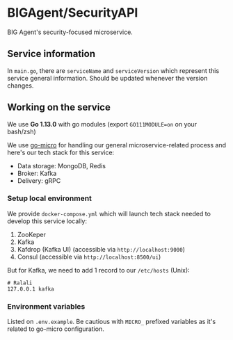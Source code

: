 # BIGAgent/SecurityAPI

BIG Agent's security-focused microservice.

## Service information

In `main.go`, there are `serviceName` and `serviceVersion` which represent this service general information. Should be updated whenever the version changes.

## Working on the service

We use **Go 1.13.0** with go modules (export `GO111MODULE=on` on your bash/zsh)

We use [go-micro](https://github.com/micro/go-plugins) for handling our general microservice-related process and here's our tech stack for this service:

- Data storage: MongoDB, Redis
- Broker: Kafka
- Delivery: gRPC

### Setup local environment

We provide `docker-compose.yml` which will launch tech stack needed to develop this service locally:

1. ZooKeper
2. Kafka
3. Kafdrop (Kafka UI) (accessible via `http://localhost:9000`)
4. Consul (accessible via `http://localhost:8500/ui`)

But for Kafka, we need to add 1 record to our `/etc/hosts` (Unix):

```
# Ralali
127.0.0.1 kafka
```

### Environment variables

Listed on `.env.example`. Be cautious with `MICRO_` prefixed variables as it's related to go-micro configuration.